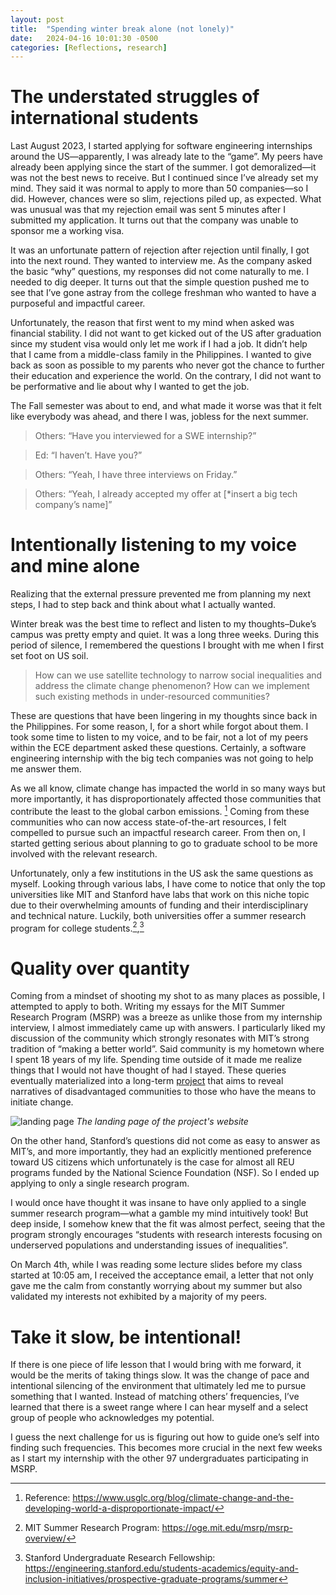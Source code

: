 ```yaml
---
layout: post
title:  "Spending winter break alone (not lonely)"
date:   2024-04-16 10:01:30 -0500
categories: [Reflections, research]
---
```

# The understated struggles of international students
Last August 2023, I started applying for software engineering internships around the US—apparently, I was already late to the “game”. My peers have already been applying since the start of the summer. I got demoralized—it was not the best news to receive. But I continued since I’ve already set my mind. They said it was normal to apply to more than 50 companies—so I did. However, chances were so slim, rejections piled up, as expected. What was unusual was that my rejection email was sent 5 minutes after I submitted my application. It turns out that the company was unable to sponsor me a working visa.

It was an unfortunate pattern of rejection after rejection until finally, I got into the next round. They wanted to interview me. As the company asked the basic “why” questions, my responses did not come naturally to me. I needed to dig deeper. It turns out that the simple question pushed me to see that I’ve gone astray from the college freshman who wanted to have a purposeful and impactful career.

Unfortunately, the reason that first went to my mind when asked was financial stability. I did not want to get kicked out of the US after graduation since my student visa would only let me work if I had a job. It didn’t help that I came from a middle-class family in the Philippines. I wanted to give back as soon as possible to my parents who never got the chance to further their education and experience the world. On the contrary, I did not want to be performative and lie about why I wanted to get the job.

The Fall semester was about to end, and what made it worse was that it felt like everybody was ahead, and there I was, jobless for the next summer.

> Others: “Have you interviewed for a SWE internship?”

> Ed: “I haven’t. Have you?”

> Others: “Yeah, I have three interviews on Friday.”

> Others: “Yeah, I already accepted my offer at [*insert a big tech company’s name]”

# Intentionally listening to my voice and mine alone
Realizing that the external pressure prevented me from planning my next steps, I had to step back and think about what I actually wanted.

Winter break was the best time to reflect and listen to my thoughts–Duke’s campus was pretty empty and quiet. It was a long three weeks. During this period of silence, I remembered the questions I brought with me when I first set foot on US soil.

> How can we use satellite technology to narrow social inequalities and address the climate change phenomenon? How can we implement such existing methods in under-resourced communities?

These are questions that have been lingering in my thoughts since back in the Philippines. For some reason, I, for a short while forgot about them. I took some time to listen to my voice, and to be fair, not a lot of my peers within the ECE department asked these questions. Certainly, a software engineering internship with the big tech companies was not going to help me answer them.

As we all know, climate change has impacted the world in so many ways but more importantly, it has disproportionately affected those communities that contribute the least to the global carbon emissions. [^1] Coming from these communities who can now access state-of-the-art resources, I felt compelled to pursue such an impactful research career. From then on, I started getting serious about planning to go to graduate school to be more involved with the relevant research.

Unfortunately, only a few institutions in the US ask the same questions as myself. Looking through various labs, I have come to notice that only the top universities like MIT and Stanford have labs that work on this niche topic due to their overwhelming amounts of funding and their interdisciplinary and technical nature. Luckily, both universities offer a summer research program for college students.[^2],[^3]

# Quality over quantity
Coming from a mindset of shooting my shot to as many places as possible, I attempted to apply to both. Writing my essays for the MIT Summer Research Program (MSRP) was a breeze as unlike those from my internship interview, I almost immediately came up with answers. I particularly liked my discussion of the community which strongly resonates with MIT’s strong tradition of “making a better world”. Said community is my hometown where I spent 18 years of my life. Spending time outside of it made me realize things that I would not have thought of had I stayed. These queries eventually materialized into a long-term [project](https://planet-tales.org/) that aims to reveal narratives of disadvantaged communities to those who have the means to initiate change.

![landing page](/personal-blog/assets/landing-page.png)
*The landing page of the project's website*

On the other hand, Stanford’s questions did not come as easy to answer as MIT’s, and more importantly, they had an explicitly mentioned preference toward US citizens which unfortunately is the case for almost all REU programs funded by the National Science Foundation (NSF). So I ended up applying to only a single research program.

I would once have thought it was insane to have only applied to a single summer research program—what a gamble my mind intuitively took! But deep inside, I somehow knew that the fit was almost perfect, seeing that the program strongly encourages “students with research interests focusing on underserved populations and understanding issues of inequalities”.

On March 4th, while I was reading some lecture slides before my class started at 10:05 am, I received the acceptance email, a letter that not only gave me the calm from constantly worrying about my summer but also validated my interests not exhibited by a majority of my peers.

# Take it slow, be intentional!
If there is one piece of life lesson that I would bring with me forward, it would be the merits of taking things slow. It was the change of pace and intentional silencing of the environment that ultimately led me to pursue something that I wanted. Instead of matching others’ frequencies, I’ve learned that there is a sweet range where I can hear myself and a select group of people who acknowledges my potential.

I guess the next challenge for us is figuring out how to guide one’s self into finding such frequencies. This becomes more crucial in the next few weeks as I start my internship with the other 97 undergraduates participating in MSRP.

[^1]: Reference: https://www.usglc.org/blog/climate-change-and-the-developing-world-a-disproportionate-impact/
[^2]: MIT Summer Research Program: https://oge.mit.edu/msrp/msrp-overview/
[^3]: Stanford Undergraduate Research Fellowship: https://engineering.stanford.edu/students-academics/equity-and-inclusion-initiatives/prospective-graduate-programs/summer 